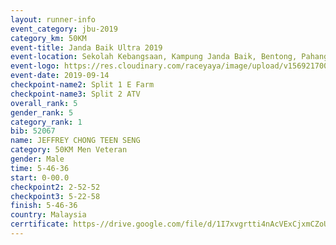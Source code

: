 ```yaml
---
layout: runner-info 
event_category: jbu-2019 
category_km: 50KM 
event-title: Janda Baik Ultra 2019  
event-location: Sekolah Kebangsaan, Kampung Janda Baik, Bentong, Pahang, Malaysia 
event-logo: https://res.cloudinary.com/raceyaya/image/upload/v1569217009/logo/janda-baik_vch1pc.jpg 
event-date: 2019-09-14 
checkpoint-name2: Split 1 E Farm 
checkpoint-name3: Split 2 ATV 
overall_rank: 5
gender_rank: 5
category_rank: 1
bib: 52067
name: JEFFREY CHONG TEEN SENG
category: 50KM Men Veteran
gender: Male
time: 5-46-36
start: 0-00.0
checkpoint2: 2-52-52
checkpoint3: 5-22-58
finish: 5-46-36
country: Malaysia
cerrtificate: https-//drive.google.com/file/d/1I7xvgrtti4nAcVExCjxmCZoUreHdbACs/view?usp=sharing
---
```

